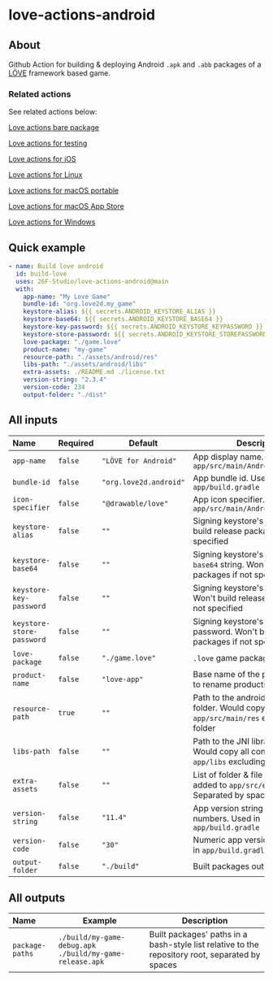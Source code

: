# love-actions-android

## About

Github Action for building & deploying Android `.apk` and `.abb` packages of a [LÖVE](https://love2d.org/) framework based game.

### Related actions

See related actions below:

[Love actions bare package](https://github.com/marketplace/actions/love-actions-bare-package)

[Love actions for testing](https://github.com/marketplace/actions/love-actions-for-testing)

[Love actions for iOS](https://github.com/marketplace/actions/love-actions-for-ios)

[Love actions for Linux](https://github.com/marketplace/actions/love-actions-for-linux)

[Love actions for macOS portable](https://github.com/marketplace/actions/love-actions-for-macos-portable)

[Love actions for macOS App Store](https://github.com/marketplace/actions/love-actions-for-macos-app-store)

[Love actions for Windows](https://github.com/marketplace/actions/love-actions-for-windows)

## Quick example

```yaml
- name: Build love android
  id: build-love
  uses: 26F-Studio/love-actions-android@main
  with:
    app-name: "My Love Game"
    bundle-id: "org.love2d.my_game"
    keystore-alias: ${{ secrets.ANDROID_KEYSTORE_ALIAS }}
    keystore-base64: ${{ secrets.ANDROID_KEYSTORE_BASE64 }}
    keystore-key-password: ${{ secrets.ANDROID_KEYSTORE_KEYPASSWORD }}
    keystore-store-password: ${{ secrets.ANDROID_KEYSTORE_STOREPASSWORD }}
    love-package: "./game.love"
    product-name: "my-game"
    resource-path: "./assets/android/res"
    libs-path: "./assets/android/libs"
    extra-assets: ./README.md ./license.txt
    version-string: "2.3.4"
    version-code: 234
    output-folder: "./dist"
```

## All inputs

| Name                      | Required | Default                | Description                                                  |
| :------------------------ | -------- | ---------------------- | ------------------------------------------------------------ |
| `app-name`                | `false`  | `"LÖVE for Android"`   | App display name. Used in `app/src/main/AndroidManifest.xml` |
| `bundle-id`               | `false`  | `"org.love2d.android"` | App bundle id. Used in `app/build.gradle`                    |
| `icon-specifier`          | `false`  | `"@drawable/love"`     | App icon specifier. Used in `app/src/main/AndroidManifest.xml` |
| `keystore-alias`          | `false`  | `""`                   | Signing keystore's alias. Won't build release packages if not specified |
| `keystore-base64`         | `false`  | `""`                   | Signing keystore's content in `base64` string. Won't build release packages if not specified |
| `keystore-key-password`   | `false`  | `""`                   | Signing keystore's key password. Won't build release packages if not specified |
| `keystore-store-password` | `false`  | `""`                   | Signing keystore's store password. Won't build release packages if not specified |
| `love-package`            | `false`  | `"./game.love"`        | `.love` game package file path                               |
| `product-name`            | `false`  | `"love-app"`           | Base name of the package. Used to rename products            |
| `resource-path`           | `true`   | `""`                   | Path to the android resources folder. Would copy all contents to `app/src/main/res` excluding top folder |
| `libs-path`               | `false`  | `""`                   | Path to the JNI libraries folder. Would copy all contents to `app/libs` excluding top folder |
| `extra-assets`            | `false`  | `""`                   | List of folder & file paths to be added to `app/src/embed/assets/`. Separated by spaces |
| `version-string`          | `false`  | `"11.4"`               | App version string no more than 3 numbers. Used in `app/build.gradle` |
| `version-code`            | `false`  | `"30"`                 | Numeric app version code . Used in `app/build.gradle`        |
| `output-folder`           | `false`  | `"./build"`            | Built packages output folder                                 |

## All outputs

| Name            | Example                                                 | Description                                                  |
| :-------------- | ------------------------------------------------------- | ------------------------------------------------------------ |
| `package-paths` | `./build/my-game-debug.apk ./build/my-game-release.apk` | Built packages' paths in a bash-style list relative to the repository root, separated by spaces |
